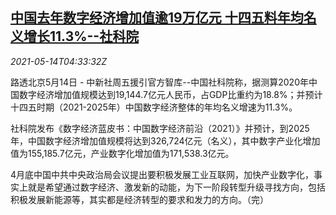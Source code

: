 <!--1620968462000-->
[中国去年数字经济增加值逾19万亿元 十四五料年均名义增长11.3%--社科院](https://cn.reuters.com/article/china-cass-2020-digital-economy-0514-idCNKBS2CV0AK)
------

<div><i>2021-05-14T04:33:32Z</i></div><p>路透北京5月14日 - 中新社周五援引官方智库--中国社科院称，据测算2020年中国数字经济增加值规模达到19,144.7亿元人民币，占GDP比重约为18.8%；并预计十四五时期（2021-2025年）中国数字经济整体的年均名义增速为11.3%。</p><p>社科院发布《数字经济蓝皮书：中国数字经济前沿（2021）》并预计，到2025年，中国数字经济增加值规模将达到326,724亿元（名义），其中数字产业化增加值为155,185.7亿元，产业数字化增加值为171,538.3亿元。</p><p>4月底中国中共中央政治局会议提出要积极发展工业互联网，加快产业数字化，事实上就是希望通过数字经济、激发新的动能，为下一阶段转型升级寻找方向，包括积极发展新能源等，其实都是经济转型的要求和发力的方向。（完）</p>
